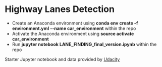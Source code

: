 # Highway Lanes Detection

* Create an Anaconda environment using **conda env create -f environment.yml --name car_environment** within the repo
* Activate the Anaconda environment using **source activate car_environment**
* Run **jupyter notebook LANE_FINDING_final_version.ipynb** within the repo

Starter Jupyter notebook and data provided by [Udacity](https://github.com/udacity/CarND-LaneLines-P1) 